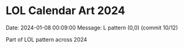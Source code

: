 # LOL Calendar Art 2024

Date: 2024-01-08 00:09:00
Message: L pattern (0,0) (commit 10/12)

Part of LOL pattern across 2024
